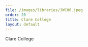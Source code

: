 ```yaml
---
file: /images/libraries/JWC06.jpeg
order: 20
title: Clare College
layout: default
---
```

Clare College
